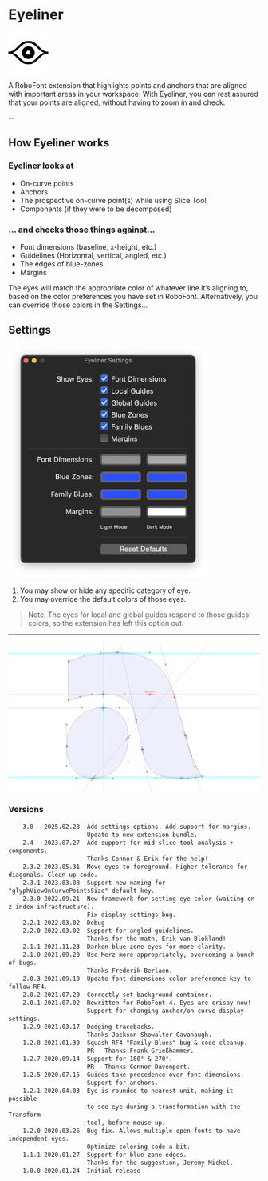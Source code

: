 # Eyeliner

<img src="./source/resources/mechanic_icon.png"  width="80">

A RoboFont extension that highlights points and anchors that are aligned with important areas in your workspace. With Eyeliner, you can rest assured that your points are aligned, without having to zoom in and check.

--

## How Eyeliner works

### Eyeliner looks at
* On-curve points
* Anchors
* The prospective on-curve point(s) while using Slice Tool
* Components (if they were to be decomposed)

### ... and checks those things against...
* Font dimensions (baseline, x-height, etc.)
* Guidelines (Horizontal, vertical, angled, etc.)
* The edges of blue-zones
* Margins

The eyes will match the appropriate color of whatever line it’s aligning to, based on the color preferences you have set in RoboFont. Alternatively, you can override those colors in the Settings...

## Settings

<img src="./source/resources/settings.png"  width="400">

1. You may show or hide any specific category of eye.
2. You may override the default colors of those eyes.

> Note: The eyes for local and global guides respond to those guides’ colors, so the extension has left this option out.

---

![](./source/resources/demo.png)

### Versions
```
	3.0   2025.02.28  Add settings options. Add support for margins.
	                  Update to new extension bundle. 
	2.4   2023.07.27  Add support for mid-slice-tool-analysis + components. 
	                  Thanks Connor & Erik for the help!
	2.3.2 2023.05.31  Move eyes to foreground. Higher tolerance for diagonals. Clean up code. 
	2.3.1 2023.03.08  Support new naming for "glyphViewOnCurvePointsSize" default key. 
	2.3.0 2022.09.21  New framework for setting eye color (waiting on z-index infrastructure). 
	                  Fix display settings bug.
	2.2.1 2022.03.02  Debug 
	2.2.0 2022.03.02  Support for angled guidelines. 
	                  Thanks for the math, Erik van Blokland!
	2.1.1 2021.11.23  Darken blue zone eyes for more clarity. 
	2.1.0 2021.09.20  Use Merz more appropriately, overcoming a bunch of bugs.
	                  Thanks Frederik Berlaen. 
	2.0.3 2021.09.10  Update font dimensions color preference key to follow RF4.    
	2.0.2 2021.07.20  Correctly set background container.    
  	2.0.1 2021.07.02  Rewritten for RoboFont 4. Eyes are crispy now!     
	                  Support for changing anchor/on-curve display settings.       
	1.2.9 2021.03.17  Dodging tracebacks.                              
	                  Thanks Jackson Showalter-Cavanaugh.
	1.2.8 2021.01.30  Squash RF4 "Family Blues" bug & code cleanup.                              
	                  PR - Thanks Frank Grießhammer.
	1.2.7 2020.09.14  Support for 180° & 270°.                              
	                  PR - Thanks Connor Davenport.
	1.2.5 2020.07.15  Guides take precedence over font dimensions.                              
	                  Support for anchors.
	1.2.1 2020.04.03  Eye is rounded to nearest unit, making it possible 
	                  to see eye during a transformation with the Transform 
	                  tool, before mouse-up.
	1.2.0 2020.03.26  Bug-fix. Allows multiple open fonts to have independent eyes. 
	                  Optimize coloring code a bit.
	1.1.1 2020.01.27  Support for blue zone edges. 
	                  Thanks for the suggestion, Jeremy Mickel.
	1.0.0 2020.01.24  Initial release
```
